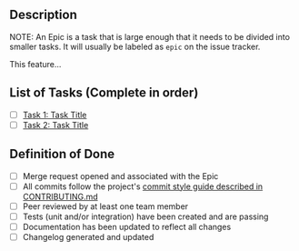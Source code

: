 ## Description

NOTE: An Epic is a task that is large enough that it needs to be divided into smaller tasks. It will usually be labeled as `epic` on the issue tracker.

This feature...

## List of Tasks (Complete in order)

- [ ] [Task 1: Task Title](https://gitlab.mitre.org/secure-ai/securing-ai-lab-components/-/issues/1)
- [ ] [Task 2: Task Title](https://gitlab.mitre.org/secure-ai/securing-ai-lab-components/-/issues/2)

## Definition of Done

<!-- NOTE: Add or remove items in this list as appropriate -->

- [ ] Merge request opened and associated with the Epic
- [ ] All commits follow the project's [commit style guide described in CONTRIBUTING.md](https://gitlab.mitre.org/secure-ai/securing-ai-lab-components/-/blob/master/CONTRIBUTING.md)
- [ ] Peer reviewed by at least one team member
- [ ] Tests (unit and/or integration) have been created and are passing
- [ ] Documentation has been updated to reflect all changes
- [ ] Changelog generated and updated
